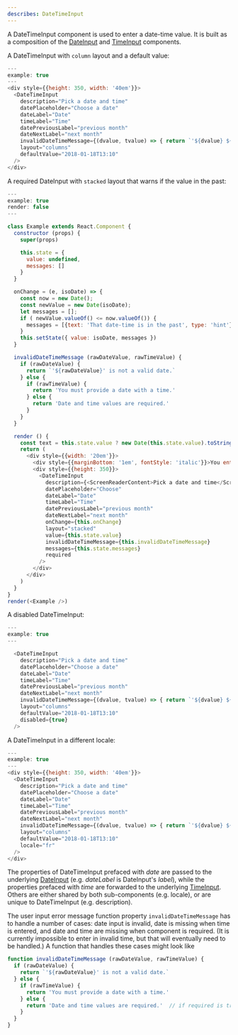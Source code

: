 ```yaml
---
describes: DateTimeInput
---
```


A DateTimeInput component is used to enter a date-time value. It is built as a composition
of the [DateInput](#DateInput) and [TimeInput](#TimeInput) components.

A DateTimeInput with `column` layout and a default value:

```js
---
example: true
---
<div style={{height: 350, width: '40em'}}>
  <DateTimeInput
    description="Pick a date and time"
    datePlaceholder="Choose a date"
    dateLabel="Date"
    timeLabel="Time"
    datePreviousLabel="previous month"
    dateNextLabel="next month"
    invalidDateTimeMessage={(dvalue, tvalue) => { return `'${dvalue} ${tvalue}' is not valid.` }}
    layout="columns"
    defaultValue="2018-01-18T13:10"
  />
</div>
```
A required DateInput with `stacked` layout that warns if the value in the past:

```js
---
example: true
render: false
---

class Example extends React.Component {
  constructor (props) {
    super(props)

    this.state = {
      value: undefined,
      messages: []
    }
  }

  onChange = (e, isoDate) => {
    const now = new Date();
    const newValue = new Date(isoDate);
    let messages = [];
    if ( newValue.valueOf() <= now.valueOf()) {
      messages = [{text: 'That date-time is in the past', type: 'hint'}]
    }
    this.setState({ value: isoDate, messages })
  }

  invalidDateTimeMessage (rawDateValue, rawTimeValue) {
    if (rawDateValue) {
      return `'${rawDateValue}' is not a valid date.`
    } else {
      if (rawTimeValue) {
        return 'You must provide a date with a time.'
      } else {
        return 'Date and time values are required.'
      }
    }
  }

  render () {
    const text = this.state.value ? new Date(this.state.value).toString() : 'N/A'
    return (
      <div style={{width: '20em'}}>
        <div style={{marginBottom: '1em', fontStyle: 'italic'}}>You entered:<br/>{text}</div>
        <div style={{height: 350}}>
          <DateTimeInput
            description={<ScreenReaderContent>Pick a date and time</ScreenReaderContent>}
            datePlaceholder="Choose"
            dateLabel="Date"
            timeLabel="Time"
            datePreviousLabel="previous month"
            dateNextLabel="next month"
            onChange={this.onChange}
            layout="stacked"
            value={this.state.value}
            invalidDateTimeMessage={this.invalidDateTimeMessage}
            messages={this.state.messages}
            required
          />
        </div>
      </div>
    )
  }
}
render(<Example />)
```

A disabled DateTimeInput:

```js
---
example: true
---

  <DateTimeInput
    description="Pick a date and time"
    datePlaceholder="Choose a date"
    dateLabel="Date"
    timeLabel="Time"
    datePreviousLabel="previous month"
    dateNextLabel="next month"
    invalidDateTimeMessage={(dvalue, tvalue) => { return `'${dvalue} ${tvalue}' is not valid.` }}
    layout="columns"
    defaultValue="2018-01-18T13:10"
    disabled={true}
  />

```

A DateTimeInput in a different locale:

```js
---
example: true
---
<div style={{height: 350, width: '40em'}}>
  <DateTimeInput
    description="Pick a date and time"
    datePlaceholder="Choose a date"
    dateLabel="Date"
    timeLabel="Time"
    datePreviousLabel="previous month"
    dateNextLabel="next month"
    invalidDateTimeMessage={(dvalue, tvalue) => { return `'${dvalue} ${tvalue}' is not valid.` }}
    layout="columns"
    defaultValue="2018-01-18T13:10"
    locale="fr"
  />
</div>
```

The properties of DateTimeInput prefaced
with _date_ are passed to the underlying [DateInput](#DateInput)
(e.g. _dateLabel_ is DateInput's _label_), while the properties prefaced
with _time_ are forwarded to the underlying
[TimeInput](#TimeInput). Others are either shared by both sub-components (e.g. locale), or
are unique to DateTimeInput (e.g. description).

The user input error message function property `invalidDateTimeMessage` has to handle
a number of cases: date input is invalid, date is missing when time is entered, and
date and time are missing when component is required. (It is currently impossible to
enter in invalid time, but that will eventually need to be handled.)  A function that
handles these cases might look like
```js
function invalidDateTimeMessage (rawDateValue, rawTimeValue) {
  if (rawDateValue) {
    return `'${rawDateValue}' is not a valid date.`
  } else {
    if (rawTimeValue) {
      return 'You must provide a date with a time.'
    } else {
      return 'Date and time values are required.'  // if required is true
    }
  }
}
```
